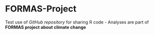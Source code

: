 # FORMAS-Project

Test use of *GitHub repository* for sharing R code - Analyses are part of **FORMAS project about climate change**
